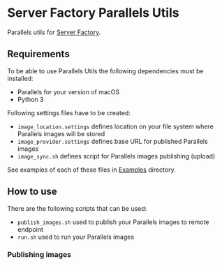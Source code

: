 # Server Factory Parallels Utils

Parallels utils for [Server Factory](https://github.com/milos85vasic/Server-Factory).

## Requirements

To be able to use Parallels Utils the following dependencies must be installed:

- Parallels for your version of macOS
- Python 3

Following settings files have to be created:

- `image_location.settings` defines location on your file system where Parallels images will be stored
- `image_provider.settings` defines base URL for published Parallels images
- `image_sync.sh` defines script for Parallels images publishing (upload)

See examples of each of these files in [Examples](./Examples) directory.

## How to use

There are the following scripts that can be used:

- `publish_images.sh` used to publish your Parallels images to remote endpoint
- `run.sh` used to run your Parallels images

### Publishing images


